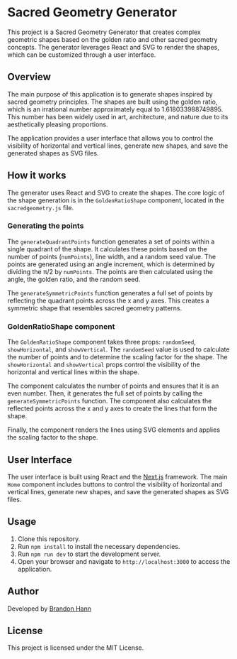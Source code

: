 # Sacred Geometry Generator

This project is a Sacred Geometry Generator that creates complex geometric shapes based on the golden ratio and other sacred geometry concepts. The generator leverages React and SVG to render the shapes, which can be customized through a user interface.

## Overview

The main purpose of this application is to generate shapes inspired by sacred geometry principles. The shapes are built using the golden ratio, which is an irrational number approximately equal to 1.618033988749895. This number has been widely used in art, architecture, and nature due to its aesthetically pleasing proportions.

The application provides a user interface that allows you to control the visibility of horizontal and vertical lines, generate new shapes, and save the generated shapes as SVG files.

## How it works

The generator uses React and SVG to create the shapes. The core logic of the shape generation is in the `GoldenRatioShape` component, located in the `sacredgeometry.js` file.

### Generating the points

The `generateQuadrantPoints` function generates a set of points within a single quadrant of the shape. It calculates these points based on the number of points (`numPoints`), line width, and a random seed value. The points are generated using an angle increment, which is determined by dividing the π/2 by `numPoints`. The points are then calculated using the angle, the golden ratio, and the random seed.

The `generateSymmetricPoints` function generates a full set of points by reflecting the quadrant points across the x and y axes. This creates a symmetric shape that resembles sacred geometry patterns.

### GoldenRatioShape component

The `GoldenRatioShape` component takes three props: `randomSeed`, `showHorizontal`, and `showVertical`. The `randomSeed` value is used to calculate the number of points and to determine the scaling factor for the shape. The `showHorizontal` and `showVertical` props control the visibility of the horizontal and vertical lines within the shape.

The component calculates the number of points and ensures that it is an even number. Then, it generates the full set of points by calling the `generateSymmetricPoints` function. The component also calculates the reflected points across the x and y axes to create the lines that form the shape.

Finally, the component renders the lines using SVG elements and applies the scaling factor to the shape.

## User Interface

The user interface is built using React and the [Next.js](https://nextjs.org/) framework. The main `Home` component includes buttons to control the visibility of horizontal and vertical lines, generate new shapes, and save the generated shapes as SVG files.

## Usage

1. Clone this repository.
2. Run `npm install` to install the necessary dependencies.
3. Run `npm run dev` to start the development server.
4. Open your browser and navigate to `http://localhost:3000` to access the application.

## Author

Developed by [Brandon Hann](https://github.com/brandonhann)

## License

This project is licensed under the MIT License.
